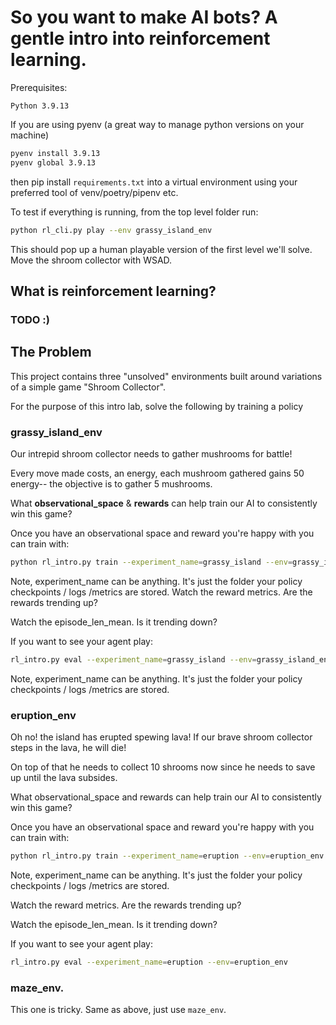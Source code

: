 # So you want to make AI bots? A gentle intro into reinforcement learning.

Prerequisites:

```text
Python 3.9.13
```

If you are using pyenv (a great way to manage python versions on your machine)

```bash
pyenv install 3.9.13
pyenv global 3.9.13
```

then pip install `requirements.txt` into a virtual environment using your preferred tool of venv/poetry/pipenv etc.

To test if everything is running, from the top level folder run:

```bash
python rl_cli.py play --env grassy_island_env
```

This should pop up a human playable version of the first level we'll solve. Move the shroom collector with WSAD.


## What is reinforcement learning?

### TODO :) 

## The Problem

This project contains three "unsolved" environments built around variations of a simple game "Shroom Collector".

For the purpose of this intro lab, solve the following by training a policy 


### grassy_island_env

Our intrepid shroom collector needs to gather mushrooms for battle!

Every move made costs, an energy, each mushroom gathered gains 50 energy-- the objective is to gather 5 mushrooms.

What **observational_space** & **rewards** can help train our AI to consistently win this game?

Once you have an observational space and reward you're happy with you can train with:
```bash
python rl_intro.py train --experiment_name=grassy_island --env=grassy_island_env --iterations=20
```
Note, experiment_name can be anything. It's just the folder your policy checkpoints / logs /metrics are stored.
Watch the reward metrics. Are the rewards trending up?

Watch the episode_len_mean. Is it trending down?

If you want to see your agent play:

```bash 
rl_intro.py eval --experiment_name=grassy_island --env=grassy_island_env
```
Note, experiment_name can be anything. It's just the folder your policy checkpoints / logs /metrics are stored.

### eruption_env

Oh no! the island has erupted spewing lava! If our brave shroom collector steps in the lava, he will die!

On top of that he needs to collect 10 shrooms now since he needs to save up until the lava subsides.

What observational_space and rewards can help train our AI to consistently win this game?

Once you have an observational space and reward you're happy with you can train with:
```bash
python rl_intro.py train --experiment_name=eruption --env=eruption_env --iterations=20
```
Note, experiment_name can be anything. It's just the folder your policy checkpoints / logs /metrics are stored.

Watch the reward metrics. Are the rewards trending up?

Watch the episode_len_mean. Is it trending down?

If you want to see your agent play:

```bash 
rl_intro.py eval --experiment_name=eruption --env=eruption_env
```

### maze_env.

This one is tricky. Same as above, just use `maze_env`. 